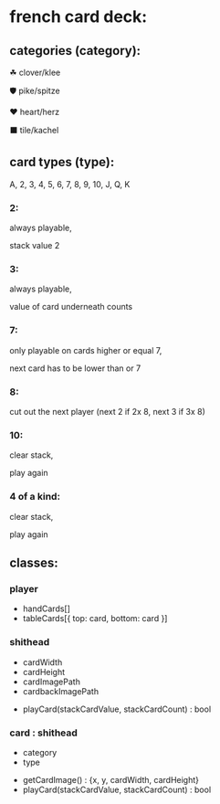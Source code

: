 # french card deck:
## categories (category):
☘ clover/klee

🛡 pike/spitze

❤ heart/herz

⬛ tile/kachel


## card types (type):
A, 2, 3, 4, 5, 6, 7, 8, 9, 10, J, Q, K

### 2:
always playable, 

stack value 2

### 3:
always playable,

value of card underneath counts

### 7:
only playable on cards higher or equal 7,

next card has to be lower than or 7

### 8:
cut out the next player (next 2 if 2x 8, next 3 if 3x 8)

### 10:
clear stack,

play again

### 4 of a kind:
clear stack, 

play again


## classes:
### player
- handCards[]
- tableCards[{
 top: card,
 bottom: card
}]

### shithead
- cardWidth
- cardHeight
- cardImagePath
- cardbackImagePath
+ playCard(stackCardValue, stackCardCount) : bool

### card : shithead
- category
- type
+ getCardImage() : {x, y, cardWidth, cardHeight}
+ playCard(stackCardValue, stackCardCount) : bool
